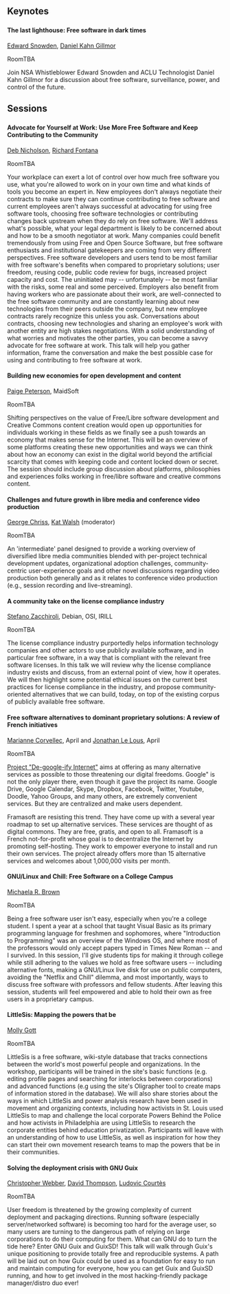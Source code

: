 ## Keynotes

###   

#### The last lighthouse: Free software in dark times

[Edward Snowden](), [Daniel Kahn Gillmor]()

RoomTBA

Join NSA Whistleblower Edward Snowden and ACLU Technologist Daniel Kahn Gillmor for a discussion about free software, surveillance, power, and control of the future.

## Sessions

###    

#### Advocate for Yourself at Work: Use More Free Software and Keep Contributing to the Community

[Deb Nicholson](), [Richard Fontana]()

RoomTBA

Your workplace can exert a lot of control over how much free software you use, what you're allowed to work on in your own time and what kinds of tools you become an expert in. New employees don't always negotiate their contracts to make sure they can continue contributing to free software and current employees aren't always successful at advocating for using free software tools, choosing free software technologies or contributing changes back upstream when they do rely on free software. We'll address what's possible, what your legal department is likely to be concerned about and how to be a smooth negotiator at work. Many companies could benefit tremendously from using Free and Open Source Software, but free software enthusiasts and institutional gatekeepers are coming from very different perspectives. Free software developers and users tend to be most familiar with free software's benefits when compared to proprietary solutions; user freedom, reusing code, public code review for bugs, increased project capacity and cost. The uninitiated may -- unfortunately -- be most familiar with the risks, some real and some perceived. Employers also benefit from having workers who are passionate about their work, are well-connected to the free software community and are constantly learning about new technologies from their peers outside the company, but new employee contracts rarely recognize this unless you ask. Conversations about contracts, choosing new technologies and sharing an employee's work with another entity are high stakes negotiations. With a solid understanding of what worries and motivates the other parties, you can become a savvy advocate for free software at work. This talk will help you gather information, frame the conversation and make the best possible case for using and contributing to free software at work.

#### Building new economies for open development and content

[Paige Peterson](), MaidSoft

RoomTBA

Shifting perspectives on the value of Free/Libre software development and Creative Commons content creation would open up opportunities for individuals working in these fields as we finally see a push towards an economy that makes sense for the Internet. This will be an overview of some platforms creating these new opportunities and ways we can think about how an economy can exist in the digital world beyond the artificial scarcity that comes with keeping code and content locked down or secret. The session should include group discussion about platforms, philosophies and experiences folks working in free/libre software and creative commons content.

#### Challenges and future growth in libre media and conference video production

[George Chriss](), [Kat Walsh]() (moderator)

RoomTBA

An 'intermediate' panel designed to provide a working overview of diversified libre media communities blended with per-project technical development updates, organizational adoption challenges, community-centric user-experience goals and other novel discussions regarding video production both generally and as it relates to conference video production (e.g., session recording and live-streaming).

#### A community take on the license compliance industry

[Stefano Zacchiroli](), Debian, OSI, IRILL

RoomTBA

The license compliance industry purportedly helps information technology companies and other actors to use publicly available software, and in particular free software, in a way that is compliant with the relevant free software licenses. In this talk we will review why the license compliance industry exists and discuss, from an external point of view, how it operates. We will then highlight some potential ethical issues on the current best practices for license compliance in the industry, and propose community-oriented alternatives that we can build, today, on top of the existing corpus of publicly available free software.


#### Free software alternatives to dominant proprietary solutions: A review of French initiatives

[Marianne Corvellec](), April and [Jonathan Le Lous](), April

RoomTBA

[Project "De-google-ify Internet"](https://degooglisons-internet.org/?l=en) aims at offering as many alternative services as possible to those threatening our digital freedoms. Google" is not the only player there, even though it gave the project its name. Google Drive, Google Calendar, Skype, Dropbox, Facebook, Twitter, Youtube, Doodle, Yahoo Groups, and many others, are extremely convenient services. But they are centralized and make users dependent.

Framasoft are resisting this trend. They have come up with a several year roadmap to set up alternative services. These services are thought of as digital commons. They are free, gratis, and open to all. Framasoft is a French not-for-profit whose goal is to decentralize the Internet by promoting self-hosting. They work to empower everyone to install and run their own services. The project already offers more than 15 alternative services and welcomes about 1,000,000 visits per month.

#### GNU/Linux and Chill: Free Software on a College Campus

[Michaela R. Brown]()

RoomTBA

Being a free software user isn't easy,  especially when you're a college student. I spent a year at a school that taught Visual Basic as its primary programming language for freshmen and sophomores, where "Introduction to Programming" was an overview of the Windows OS, and where most of the professors would only accept papers typed in Times New Roman -- and I survived. In this session, I'll give students tips for making it through college while still adhering to the values we hold as free software users -- including alternative fonts, making a GNU/Linux live disk for use on public computers, avoiding the "Netflix and Chill" dilemma, and most importantly, ways to discuss free software with professors and fellow students. After leaving this session, students will feel empowered and able to hold their own as free users in a proprietary campus.

#### LittleSis: Mapping the powers that be

[Molly Gott]()

RoomTBA

LittleSis is a free software, wiki-style database that tracks connections between the world's most powerful people and organizations. In the workshop, participants will be trained in the site's basic functions (e.g. editing profile pages and searching for interlocks between corporations) and advanced functions (e.g using the site's Oligrapher tool to create maps of information stored in the database). We will also share stories about the ways in which LittleSis and power analysis research have been used in movement and organizing contexts, including how activists in St. Louis used LittleSis to map and challenge the local corporate Powers Behind the Police and how activists in Philadelphia are using LittleSis to research the corporate entities behind education privatization. Participants will leave with an understanding of how to use LittleSis, as well as inspiration for how they can start their own movement research teams to map the powers that be in their communities.

#### Solving the deployment crisis with GNU Guix

[Christopher Webber](), [David Thompson](), [Ludovic Courtès]()

RoomTBA

User freedom is threatened by the growing complexity of current deployment and packaging directions.  Running software (especially server/networked software) is becoming too hard for the average user, so many users are turning to the dangerous path of relying on large corporations to do their computing for them.  What can GNU do to turn the tide here?  Enter GNU Guix and GuixSD!  This talk will walk through Guix's unique positioning to provide totally free and reproducible systems.  A path will be laid out on how Guix could be used as a foundation for easy to run and maintain computing for everyone, how you can get Guix and GuixSD running, and how to get involved in the most hacking-friendly package manager/distro duo ever!

